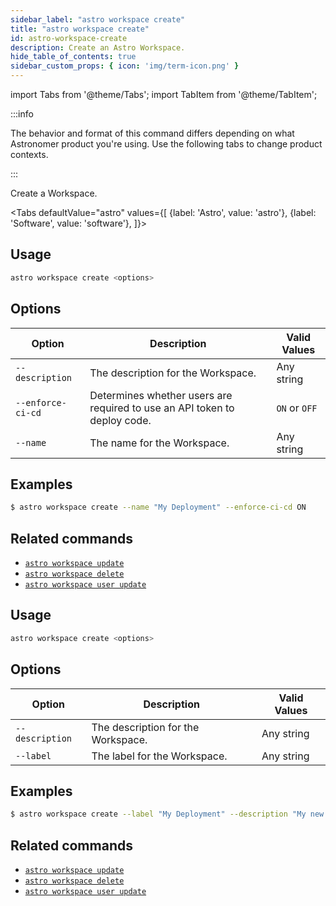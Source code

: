 ```yaml
---
sidebar_label: "astro workspace create"
title: "astro workspace create"
id: astro-workspace-create
description: Create an Astro Workspace.
hide_table_of_contents: true
sidebar_custom_props: { icon: 'img/term-icon.png' }
---
```


import Tabs from '@theme/Tabs';
import TabItem from '@theme/TabItem';

:::info

The behavior and format of this command differs depending on what Astronomer product you're using. Use the following tabs to change product contexts.

:::

Create a Workspace.

<Tabs
    defaultValue="astro"
    values={[
        {label: 'Astro', value: 'astro'},
        {label: 'Software', value: 'software'},
    ]}>
<TabItem value="astro">

## Usage

```sh
astro workspace create <options>
```

## Options

| Option            | Description                                                                                                                             | Valid Values  |
| ----------------- | --------------------------------------------------------------------------------------------------------------------------------------- | ------------- |
| `--description`   | The description for the Workspace.                                                                                                      | Any string    |
| `--enforce-ci-cd` | Determines whether users are required to use an API token to deploy code.  | `ON` or `OFF` |
| `--name`          | The name for the Workspace.                                                                                                             | Any string    |


## Examples

```sh
$ astro workspace create --name "My Deployment" --enforce-ci-cd ON
```

## Related commands

- [`astro workspace update`](cli/astro-workspace-update.md)
- [`astro workspace delete`](cli/astro-workspace-delete.md)
- [`astro workspace user update`](cli/astro-workspace-user-update.md)

</TabItem>
<TabItem value="software">

## Usage

```sh
astro workspace create <options>
```

## Options

| Option            | Description                                                                                                                             | Valid Values  |
| ----------------- | --------------------------------------------------------------------------------------------------------------------------------------- | ------------- |
| `--description`   | The description for the Workspace.                                                                                                      | Any string    |
| `--label`          | The label for the Workspace.                                                                                                             | Any string    |

## Examples

```sh
$ astro workspace create --label "My Deployment" --description "My new Deployment"
```

## Related commands

- [`astro workspace update`](cli/astro-workspace-update.md)
- [`astro workspace delete`](cli/astro-workspace-delete.md)
- [`astro workspace user update`](cli/astro-workspace-user-update.md)

</TabItem>
</Tabs>